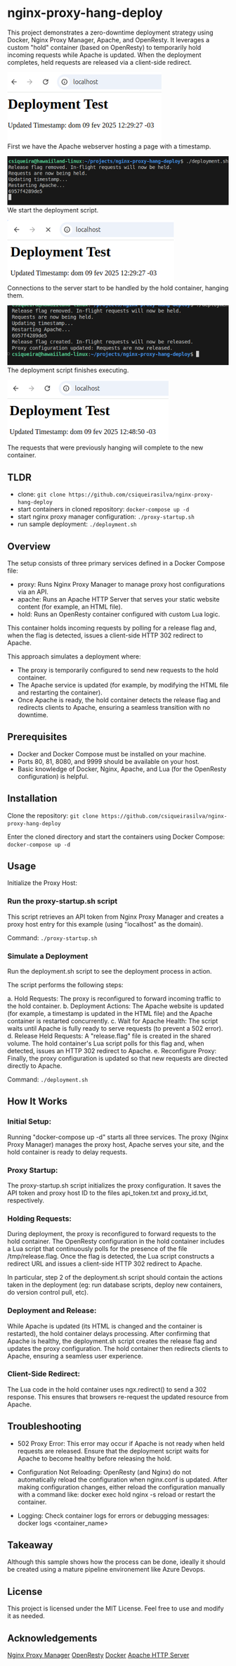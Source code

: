 # nginx-proxy-hang-deploy

This project demonstrates a zero-downtime deployment strategy using Docker, Nginx Proxy Manager, Apache, and OpenResty. It leverages a custom "hold" container (based on OpenResty) to temporarily hold incoming requests while Apache is updated. When the deployment completes, held requests are released via a client-side redirect.

![Application running](imgs/image.png)  
First we have the Apache webserver hosting a page with a timestamp.

![Deployment start](imgs/image-1.png)  
We start the deployment script.

![Connection hanging](imgs/image-2.png)  
Connections to the server start to be handled by the hold container, hanging them.

![Deployment finished](imgs/image-3.png)  
The deployment script finishes executing.

![Hanging requests finish](imgs/image-4.png)  
The requests that were previously hanging will complete to the new container.

## TLDR

- clone: ```git clone https://github.com/csiqueirasilva/nginx-proxy-hang-deploy```
- start containers in cloned repository: ```docker-compose up -d```
- start nginx proxy manager configuration: ```./proxy-startup.sh```
- run sample deployment: ```./deployment.sh```

##  Overview
The setup consists of three primary services defined in a Docker Compose file:

- proxy: Runs Nginx Proxy Manager to manage proxy host configurations via an API.
- apache: Runs an Apache HTTP Server that serves your static website content (for example, an HTML file).
- hold: Runs an OpenResty container configured with custom Lua logic.

This container holds incoming requests by polling for a release flag and, when the flag is detected, issues a client-side HTTP 302 redirect to Apache.

This approach simulates a deployment where:

- The proxy is temporarily configured to send new requests to the hold container.
- The Apache service is updated (for example, by modifying the HTML file and restarting the container).
- Once Apache is ready, the hold container detects the release flag and redirects clients to Apache, ensuring a seamless transition with no downtime.

## Prerequisites

- Docker and Docker Compose must be installed on your machine.
- Ports 80, 81, 8080, and 9999 should be available on your host.
- Basic knowledge of Docker, Nginx, Apache, and Lua (for the OpenResty configuration) is helpful.

## Installation 

Clone the repository: ```git clone https://github.com/csiqueirasilva/nginx-proxy-hang-deploy```

Enter the cloned directory and start the containers using Docker Compose: ```docker-compose up -d```

## Usage

Initialize the Proxy Host:

### Run the proxy-startup.sh script

This script retrieves an API token from Nginx Proxy Manager and creates a proxy host entry for this example (using "localhost" as the domain). 

Command: ```./proxy-startup.sh```

### Simulate a Deployment

Run the deployment.sh script to see the deployment process in action.

The script performs the following steps: 

a. Hold Requests: The proxy is reconfigured to forward incoming traffic to the hold container. 
b. Deployment Actions: The Apache website is updated (for example, a timestamp is updated in the HTML file) and the Apache container is restarted concurrently. 
c. Wait for Apache Health: The script waits until Apache is fully ready to serve requests (to prevent a 502 error). 
d. Release Held Requests: A "release.flag" file is created in the shared volume. The hold container's Lua script polls for this flag and, when detected, issues an HTTP 302 redirect to Apache. 
e. Reconfigure Proxy: Finally, the proxy configuration is updated so that new requests are directed directly to Apache. 

Command: ```./deployment.sh```

## How It Works

### Initial Setup:

Running "docker-compose up -d" starts all three services.
The proxy (Nginx Proxy Manager) manages the proxy host, Apache serves your site, and the hold container is ready to delay requests.

### Proxy Startup:

The proxy-startup.sh script initializes the proxy configuration.
It saves the API token and proxy host ID to the files api_token.txt and proxy_id.txt, respectively.

### Holding Requests:

During deployment, the proxy is reconfigured to forward requests to the hold container.
The OpenResty configuration in the hold container includes a Lua script that continuously polls for the presence of the file /tmp/release.flag.
Once the flag is detected, the Lua script constructs a redirect URL and issues a client-side HTTP 302 redirect to Apache.

In particular, step 2 of the deployment.sh script should contain the actions taken in the deployment (eg: run database scripts, deploy new containers, do version control pull, etc).

### Deployment and Release:

While Apache is updated (its HTML is changed and the container is restarted), the hold container delays processing.
After confirming that Apache is healthy, the deployment.sh script creates the release flag and updates the proxy configuration.
The hold container then redirects clients to Apache, ensuring a seamless user experience.

### Client-Side Redirect:

The Lua code in the hold container uses ngx.redirect() to send a 302 response.
This ensures that browsers re-request the updated resource from Apache.

## Troubleshooting

- 502 Proxy Error: This error may occur if Apache is not ready when held requests are released. Ensure that the deployment script waits for Apache to become healthy before releasing the hold.

- Configuration Not Reloading: OpenResty (and Nginx) do not automatically reload the configuration when nginx.conf is updated. After making configuration changes, either reload the configuration manually with a command like: docker exec hold nginx -s reload or restart the container.

- Logging: Check container logs for errors or debugging messages: docker logs <container_name>

## Takeaway

Although this sample shows how the process can be done, ideally it should be created using a mature pipeline environement like Azure Devops.

## License

This project is licensed under the MIT License. Feel free to use and modify it as needed.

## Acknowledgements

[Nginx Proxy Manager](https://nginxproxymanager.com/)
[OpenResty](https://openresty.org/)
[Docker](https://www.docker.com/)
[Apache HTTP Server](https://httpd.apache.org/)